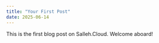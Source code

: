 ```yaml
---
title: "Your First Post"
date: 2025-06-14
---
```


This is the first blog post on Salleh.Cloud. Welcome aboard!
